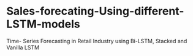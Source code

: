 # Sales-forecating-Using-different-LSTM-models
Time- Series Forecasting in Retail Industry using Bi-LSTM, Stacked and Vanilla LSTM

